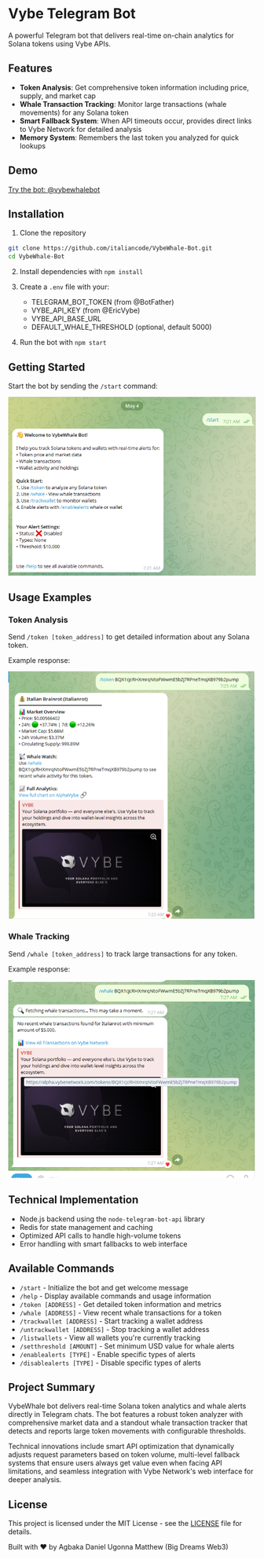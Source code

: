 # Vybe Telegram Bot

A powerful Telegram bot that delivers real-time on-chain analytics for Solana tokens using Vybe APIs.

## Features

- **Token Analysis**: Get comprehensive token information including price, supply, and market cap
- **Whale Transaction Tracking**: Monitor large transactions (whale movements) for any Solana token
- **Smart Fallback System**: When API timeouts occur, provides direct links to Vybe Network for detailed analysis
- **Memory System**: Remembers the last token you analyzed for quick lookups

## Demo

[Try the bot: @vybewhalebot](https://t.me/vybewhalebot)

## Installation

1. Clone the repository

```bash
git clone https://github.com/italiancode/VybeWhale-Bot.git
cd VybeWhale-Bot
```

2. Install dependencies with `npm install`

3. Create a `.env` file with your:

   - TELEGRAM_BOT_TOKEN (from @BotFather)
   - VYBE_API_KEY (from @EricVybe)
   - VYBE_API_BASE_URL
   - DEFAULT_WHALE_THRESHOLD (optional, default 5000)

4. Run the bot with `npm start`

## Getting Started

Start the bot by sending the `/start` command:

![Start Bot](./public/start%20bot.png)

## Usage Examples

### Token Analysis

Send `/token [token_address]` to get detailed information about any Solana token.

Example response:

![Token Command Screenshot](./public/token.png)




### Whale Tracking

Send `/whale [token_address]` to track large transactions for any token.

Example response:

![Whale Command Screenshot](./public/whale.png)

## Technical Implementation

- Node.js backend using the `node-telegram-bot-api` library
- Redis for state management and caching
- Optimized API calls to handle high-volume tokens
- Error handling with smart fallbacks to web interface

## Available Commands

- `/start` - Initialize the bot and get welcome message
- `/help` - Display available commands and usage information
- `/token [ADDRESS]` - Get detailed token information and metrics
- `/whale [ADDRESS]` - View recent whale transactions for a token
- `/trackwallet [ADDRESS]` - Start tracking a wallet address
- `/untrackwallet [ADDRESS]` - Stop tracking a wallet address
- `/listwallets` - View all wallets you're currently tracking
- `/setthreshold [AMOUNT]` - Set minimum USD value for whale alerts
- `/enablealerts [TYPE]` - Enable specific types of alerts
- `/disablealerts [TYPE]` - Disable specific types of alerts

## Project Summary

VybeWhale bot delivers real-time Solana token analytics and whale alerts directly in Telegram chats. The bot features a robust token analyzer with comprehensive market data and a standout whale transaction tracker that detects and reports large token movements with configurable thresholds.

Technical innovations include smart API optimization that dynamically adjusts request parameters based on token volume, multi-level fallback systems that ensure users always get value even when facing API limitations, and seamless integration with Vybe Network's web interface for deeper analysis.

## License

This project is licensed under the MIT License - see the [LICENSE](LICENSE) file for details.

Built with ❤️ by Agbaka Daniel Ugonna Matthew (Big Dreams Web3)
